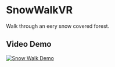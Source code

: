 # SnowWalkVR
 Walk through an eery snow covered forest.

## Video Demo
[![Snow Walk Demo](https://img.youtube.com/vi/YUMUrL17RTY/mq3.jpg)](https://youtu.be/YUMUrL17RTY?si=ICJ-a5TrQaPbADox)

